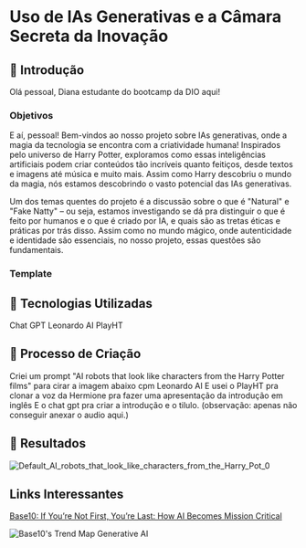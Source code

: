 # Uso de IAs Generativas e a Câmara Secreta da Inovação

## 🚀 Introdução

Olá pessoal, Diana estudante do bootcamp da DIO aqui!

### Objetivos

E aí, pessoal! Bem-vindos ao nosso projeto sobre IAs generativas, onde a magia da tecnologia se encontra com a criatividade humana! Inspirados pelo universo de Harry Potter, exploramos como essas inteligências artificiais podem criar conteúdos tão incríveis quanto feitiços, desde textos e imagens até música e muito mais. Assim como Harry descobriu o mundo da magia, nós estamos descobrindo o vasto potencial das IAs generativas.

Um dos temas quentes do projeto é a discussão sobre o que é "Natural" e "Fake Natty" – ou seja, estamos investigando se dá pra distinguir o que é feito por humanos e o que é criado por IA, e quais são as tretas éticas e práticas por trás disso. Assim como no mundo mágico, onde autenticidade e identidade são essenciais, no nosso projeto, essas questões são fundamentais.
### Template

## 🤖 Tecnologias Utilizadas
Chat GPT
Leonardo AI
PlayHT

## 🧐 Processo de Criação
Criei um prompt "AI robots that look like characters from the Harry Potter films" para cirar a imagem abaixo cpm Leonardo AI
E usei o PlayHT pra clonar a voz da Hermione pra fazer uma apresentação da introdução em inglês
E o chat gpt pra criar a introdução e o tilulo.
(observação: apenas não conseguir anexar o audio aqui.)
## 🚀 Resultados

![Default_AI_robots_that_look_like_characters_from_the_Harry_Pot_0](https://github.com/dianalves/lab-natty-or-not/assets/88293997/c61846a1-39cb-4322-82cf-083abc209eef)


## Links Interessantes

[Base10: If You’re Not First, You’re Last: How AI Becomes Mission Critical](https://base10.vc/post/generative-ai-mission-critical/)

![Base10's Trend Map Generative AI](https://github.com/digitalinnovationone/lab-natty-or-not/assets/730492/f4df26e8-f8f7-4419-8252-c69d73ea930c)
